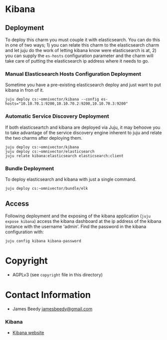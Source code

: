 # Kibana

## Deployment
To deploy this charm you must couple it with elasticsearch. You can do this in one of two ways; 1) you can relate
this charm to the elasticsearch charm and let juju do the work of letting kibana know were elasticsearch is at, 2) you can
supply the `es-hosts` configuration parameter and the charm will take care of putting the elasticsearch ip address where
it needs to go.


### Manual Elasticsearch Hosts Configuration Deployment
Sometime you have a pre-existing elasticsearch deploy and just want to put kibana in fron of it.

    juju deploy cs:~omnivector/kibana --config es-hosts="10.10.70.1:9200,10.10.70.2:9200,10.10.70.3:9200"

### Automatic Service Discovery Deployment
If both elasticseartch and kibana are deployed via Juju, it may behoove you to take advantage of the 
service discovery engine inherent to juju and relate the two charms after deploying them.

    juju deploy cs:~omnivector/kibana
    juju deploy cs:~omnivector/elasticsearch
    juju relate kibana:elasticsearch elasticsearch:client

### Bundle Deployment
To deploy elasticsearch and kibana with just a single command.

    juju deploy cs:~omnivector/bundle/elk



## Access
Following deployment and the exposing of the kibana application (`juju expose kibana`)
access the kibana dashboard at the ip address of the kibana instance with the username 'admin'.
Find the password in the kibana configuration with:

    juju config kibana kibana-password


# Copyright
* AGPLv3 (see `copyright` file in this directory)

# Contact Information
* James Beedy <jamesbeedy@gmail.com>

### Kibana
- [Kibana website](https://www.elastic.co/products/kibana)

